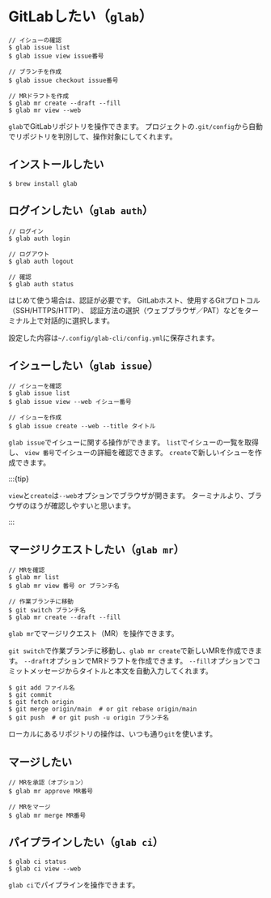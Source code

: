 # GitLabしたい（`glab`）

```console
// イシューの確認
$ glab issue list
$ glab issue view issue番号

// ブランチを作成
$ glab issue checkout issue番号

// MRドラフトを作成
$ glab mr create --draft --fill
$ glab mr view --web
```

`glab`でGitLabリポジトリを操作できます。
プロジェクトの`.git/config`から自動でリポジトリを判別して、操作対象にしてくれます。

## インストールしたい

```console
$ brew install glab
```

## ログインしたい（`glab auth`）

```console
// ログイン
$ glab auth login

// ログアウト
$ glab auth logout

// 確認
$ glab auth status
```

はじめて使う場合は、認証が必要です。
GitLabホスト、使用するGitプロトコル（SSH/HTTPS/HTTP）、
認証方法の選択（ウェブブラウザ／PAT）などをターミナル上で対話的に選択します。

設定した内容は`~/.config/glab-cli/config.yml`に保存されます。

## イシューしたい（`glab issue`）

```console
// イシューを確認
$ glab issue list
$ glab issue view --web イシュー番号

// イシューを作成
$ glab issue create --web --title タイトル
```

`glab issue`でイシューに関する操作ができます。
`list`でイシューの一覧を取得し、
`view 番号`でイシューの詳細を確認できます。
`create`で新しいイシューを作成できます。

:::{tip}

`view`と`create`は`--web`オプションでブラウザが開きます。
ターミナルより、ブラウザのほうが確認しやすいと思います。

:::

## マージリクエストしたい（`glab mr`）

```console
// MRを確認
$ glab mr list
$ glab mr view 番号 or ブランチ名

// 作業ブランチに移動
$ git switch ブランチ名
$ glab mr create --draft --fill
```

`glab mr`でマージリクエスト（MR）を操作できます。

`git switch`で作業ブランチに移動し、`glab mr create`で新しいMRを作成できます。
`--draft`オプションでMRドラフトを作成できます。
`--fill`オプションでコミットメッセージからタイトルと本文を自動入力してくれます。

```console
$ git add ファイル名
$ git commit
$ git fetch origin
$ git merge origin/main  # or git rebase origin/main
$ git push  # or git push -u origin ブランチ名
```

ローカルにあるリポジトリの操作は、いつも通り`git`を使います。

## マージしたい

```console
// MRを承認（オプション）
$ glab mr approve MR番号

// MRをマージ
$ glab mr merge MR番号
```

## パイプラインしたい（`glab ci`）

```console
$ glab ci status
$ glab ci view --web
```

`glab ci`でパイプラインを操作できます。

